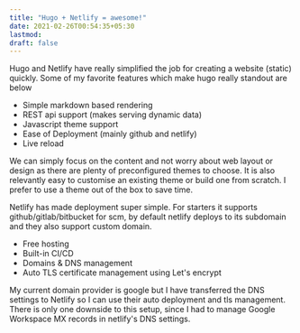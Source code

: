 ```yaml
---
title: "Hugo + Netlify = awesome!"
date: 2021-02-26T00:54:35+05:30
lastmod:
draft: false
---
```


Hugo and Netlify have really simplified the job for creating a website (static) quickly. Some of my favorite features which make hugo really standout are below

- Simple markdown based rendering
- REST api support (makes serving dynamic data)
- Javascript theme support
- Ease of Deployment (mainly github and netlify)
- Live reload

We can simply focus on the content and not worry about web layout or design as there are plenty of preconfigured themes to choose. It is also relevantly easy to customise an existing theme or build one from scratch. I prefer to use a theme out of the box to save time.

Netlify has made deployment super simple. For starters it supports github/gitlab/bitbucket for scm, by default netlify deploys to its subdomain and they also support custom domain.

- Free hosting
- Built-in CI/CD
- Domains & DNS management
- Auto TLS certificate management using Let's encrypt

My current domain provider is google but I have transferred the DNS settings to Netlify so I can use their auto deployment and tls management. There is only one downside to this setup, since I had to manage Google Workspace MX records in netlify's DNS settings.
